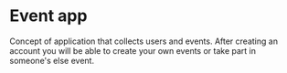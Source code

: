 # Event app

Concept of application that collects users and events. After creating an account you will be able to create your own events or take part in someone's else event.
